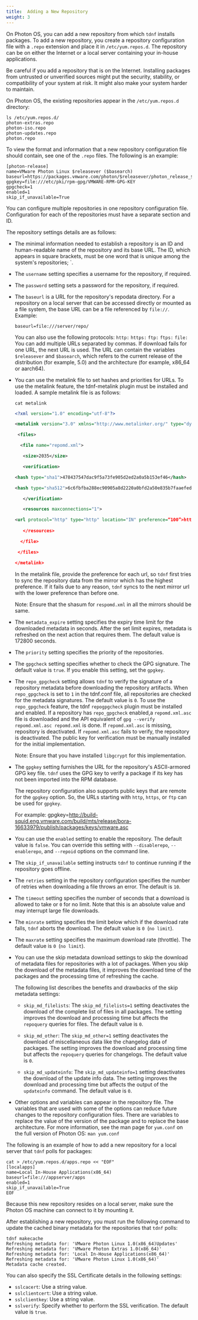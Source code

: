 ```yaml
---
title:  Adding a New Repository
weight: 3
---
```


On Photon OS, you can add a new repository from which `tdnf` installs packages. To add a new repository, you create a repository configuration file with a `.repo` extension and place it in `/etc/yum.repos.d`. The repository can be on either the Internet or a local server containing your in-house applications. 

Be careful if you add a repository that is on the Internet. Installing packages from untrusted or unverified sources might put the security, stability, or compatibility of your system at risk. It might also make your system harder to maintain.  

On Photon OS, the existing repositories appear in the `/etc/yum.repos.d` directory:

	ls /etc/yum.repos.d/
	photon-extras.repo
	photon-iso.repo
	photon-updates.repo
	photon.repo 

To view the format and information that a new repository configuration file should contain, see one of the `.repo` files. The following is an example:

```
[photon-release]
name=VMware Photon Linux $releasever ($basearch)
baseurl=https://packages.vmware.com/photon/$releasever/photon_release_$releasever_$basearch
gpgkey=file:///etc/pki/rpm-gpg/VMWARE-RPM-GPG-KEY
gpgcheck=1
enabled=1
skip_if_unavailable=True
```

You can configure multiple repositories in one repository configuration file. Configuration for each of the repositories must have a separate section and ID. 


The repository settings details are as follows:



- The minimal information needed to establish a repository is an ID and human-readable name of the repository and its base URL. The ID, which appears in square brackets, must be one word that is unique among the system's repositories; `.


- The `username` setting specifies a username for the repository, if required.

- The `password` setting sets a password for the repository, if required.


- The `baseurl` is a URL for the repository's repodata directory. For a repository on a local server that can be accessed directly or mounted as a file system, the base URL can be a file referenced by `file://`. Example:  

	`baseurl=file:///server/repo/`   <p>
You can also use the following protocols: `http:`  `https:` `ftp:` `ftps:` `file:`
You can add multiple URLs separated by commas. If download fails for one URL, the next URL is used. 
The URL can contain the variables `$releasever` and `$basearch`, which refers to the current release of the distribution (for example, 5.0) and the architecture (for example, x86_64 or aarch64). 


- You can use the metalink file to set hashes and priorities for URLs. To use the metalink feature, the tdnf-metalink plugin must be installed and loaded. A sample metalink file is as follows:

    `cat metalink`

    ```xml    
    <?xml version="1.0" encoding="utf-8"?>
    
    <metalink version="3.0" xmlns="http://www.metalinker.org/" type="dynamic" pubdate="Wed, 05 Feb 2020 08:14:56 GMT" generator="mirrormanager" xmlns:mm0="http://fedorahosted.org/mirrormanager">
    
     <files>
    
      <file name="repomd.xml">
    
       <size>2035</size>
    
       <verification>
    
    <hash type="sha1">478437547dac9f5a73fe905d2ed2a0a5b153ef46</hash>
    
    <hash type="sha512">6c6fbfba288ec90905a8d2220a0bfd2a50e835b7faaefedb6978df6ca59c5bce25cc1ddd33023e305b20bcffc702ee2bd61d0855f4f1b2fd7c8f5109e428a764</hash>
    
       </verification>
    
       <resources maxconnections="1">
    
    <url protocol="http" type="http" location="IN" preference=“100”>https://packages.vmware.com/photon/3.0/photon_updates_3.0_x86_64/repodata/repomd.xml</url>
     
       </resources>
    
      </file>
    
     </files>
    
    </metalink>
    ```

    
  In the metalink file, provide the preference for each url, so `tdnf` first tries to sync the repository data from the mirror which has the highest preference. If it fails due to any reason, `tdnf` syncs to the next mirror url with the lower preference than before one.

  Note: Ensure that the shasum for `respomd.xml` in all the mirrors should be same.

- The `metadata_expire` setting specifies the expiry time limit for the downloaded metadata in seconds. After the set limit expires, metadata is refreshed on the next action that requires them. The default value is 172800 seconds.

- The `priority` setting specifies the priority of the repositories. 

- The `gpgcheck` setting specifies whether to check the GPG signature. The default value is `true`. If you enable this setting, set the `gpgkey`.

- The `repo_gpgcheck` setting allows `tdnf` to verify the signature of a repository metadata before downloading the repository artifacts. When `repo_gpgcheck` is set to `1` in the tdnf.conf file, all repositories are checked for the metadata signatures. The default value is `0`. To use the `repo_gpgcheck` feature, the tdnf `repogpgcheck` plugin must be installed and enabled.
  If a repository has `repo_gpgcheck` enabled,a `repomd.xml.asc` file is downloaded and the API equivalent of `gpg --verify repomd.xml.asc repomd.xml` is done. If `repomd.xml.asc` is missing, repository is deactivated. If `repomd.xml.asc` fails to verify, the repository is deactivated. The public key for verification must be manually installed for the initial implementation.

  Note: Ensure that you have installed `libgcrypt` for this implementation.

- The `gpgkey` setting furnishes the URL for the repository's ASCII-armored GPG key file. `tdnf` uses the GPG key to verify a package if its key has not been imported into the RPM database. 

  The repository configuration also supports public keys that are remote for the `gpgkey` option. So, the URLs starting with `http`, `https`, or `ftp` can be used for `gpgkey`.

  For example:
    gpgkey=http://build-squid.eng.vmware.com/build/mts/release/bora-16633979/publish/packages/keys/vmware.asc 


- You can use the `enabled` setting to enable the repository. The default value is `false`. You can override this setting with `--disablerepo`, `--enablerepo`, and `--repoid` options on the command line. 


- The `skip_if_unavailable` setting instructs `tdnf` to continue running if the repository goes offline.

- The `retries` setting in the repository configuration specifies the number of retries when downloading a file throws an error. The default is `10`. 

- The `timeout` setting specifies the number of seconds that a download is allowed to take or `0` for no limit. Note that this is an absolute value and may interrupt large file downloads.

- The `minrate` setting specifies the limit below which if the download rate falls, `tdnf` aborts the download. The default value is `0 `(`no limit`).

- The `maxrate` setting specifies the maximum download rate (throttle). The default value is `0 `(`no limit`).

- You can use the skip metadata download settings to skip the download of metadata files for repositories with a lot of packages. When you skip the download of the metadata files, it improves the download time of the packages and the processing time of refreshing the cache.

    The following list describes the benefits and drawbacks of the skip metadata settings: 

	- `skip_md_filelists`: The `skip_md_filelists=1` setting deactivates the download of the complete list of files in all packages. The setting improves the download and processing time but affects the `repoquery` queries for files. The default value is `0`.
	
	- `skip_md_other`: The `skip_md_other=1` setting deactivates the download of miscellaneous data like the changelog data of packages. The setting improves the download and processing time but affects the `repoquery` queries for changelogs. The default value is `0`.
	
	- `skip_md_updateinfo`: The `skip_md_updateinfo=1` setting deactivates the download of the update info data. The setting improves the download and processing time but affects the output of the `updateinfo` command. The default value is `0`.

- Other options and variables can appear in the repository file. The variables that are used with some of the options can reduce future changes to the repository configuration files. There are variables to replace the value of the version of the package and to replace the base architecture. For more information, see the man page for `yum.conf` on the full version of Photon OS: `man yum.conf`

The following is an example of how to add a new repository for a local server that `tdnf` polls for packages:

	cat > /etc/yum.repos.d/apps.repo << "EOF"
	[localapps]
	name=Local In-House Applications(x86_64)
	baseurl=file:///appserver/apps
	enabled=1
	skip_if_unavailable=True
	EOF

Because this new repository resides on a local server, make sure the Photon OS machine can connect to it by mounting it. 

After establishing a new repository, you must run the following command to update the cached binary metadata for the repositories that `tdnf` polls:

	tdnf makecache
	Refreshing metadata for: 'VMware Photon Linux 1.0(x86_64)Updates'
	Refreshing metadata for: 'VMware Photon Extras 1.0(x86_64)'
	Refreshing metadata for: 'Local In-House Applications(x86_64)'
	Refreshing metadata for: 'VMware Photon Linux 1.0(x86_64)'
	Metadata cache created.

You can also specify the SSL Certificate details in the following settings:

- `sslcacert`: Use a string value.
- `sslclientcert`: Use a string value.
- `sslclientkey`: Use a string value.
- `sslverify`: Specify whether to perform the SSL verification. The default value is `true`.